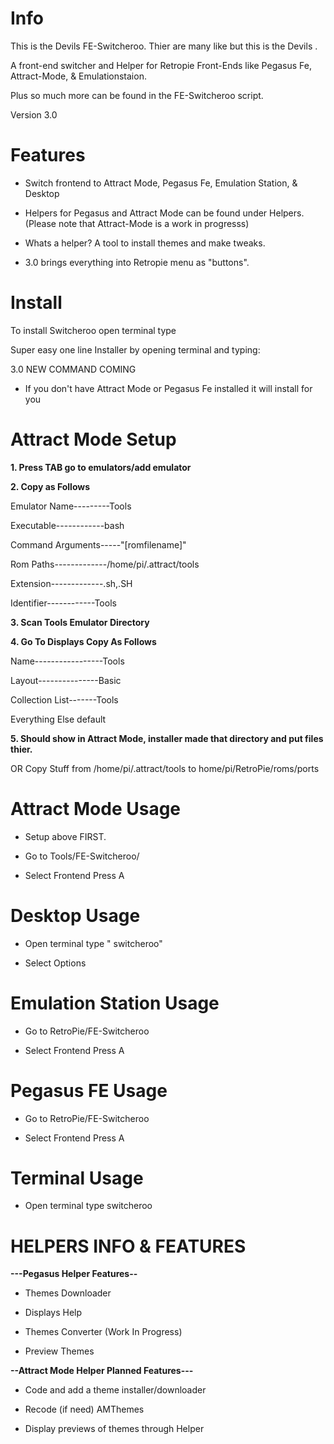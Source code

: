 # Info 

This is the Devils FE-Switcheroo. Thier are many like but this is the Devils .

A front-end switcher and Helper for Retropie Front-Ends like Pegasus Fe, Attract-Mode, & Emulationstaion.

Plus so much more can be found in the FE-Switcheroo script.

Version 3.0

# Features

- Switch frontend to Attract Mode, Pegasus Fe, Emulation Station, & Desktop

- Helpers for Pegasus and Attract Mode can be found under Helpers. (Please note that Attract-Mode is a work in progresss)
     
- Whats a helper? A tool to install themes and make tweaks.

- 3.0 brings everything into Retropie menu as "buttons".  

# Install

To install Switcheroo open terminal type

Super easy one line Installer by opening terminal and typing:

3.0 NEW COMMAND COMING

- If you don't have Attract Mode or Pegasus Fe installed it will install for you 


# Attract Mode Setup

**1. Press TAB go to emulators/add emulator**
  
**2. Copy as Follows**
  
  Emulator Name---------Tools

  Executable------------bash
  
  Command Arguments-----"[romfilename]"
  
  Rom Paths-------------/home/pi/.attract/tools
  
  Extension-------------.sh,.SH
  
  Identifier------------Tools

**3. Scan Tools Emulator Directory**

**4. Go To Displays Copy As Follows**

  Name-----------------Tools
  
  Layout---------------Basic
  
  Collection List-------Tools
  
  Everything Else default

**5. Should show in Attract Mode, installer made that directory and put files thier.**


OR Copy Stuff from /home/pi/.attract/tools to home/pi/RetroPie/roms/ports

# Attract Mode Usage

- Setup above FIRST.

- Go to Tools/FE-Switcheroo/
   
- Select Frontend Press A

# Desktop Usage 

- Open terminal type " switcheroo" 
   
- Select Options
  
# Emulation Station Usage

- Go to RetroPie/FE-Switcheroo

- Select Frontend Press A
   
# Pegasus FE Usage

- Go to RetroPie/FE-Switcheroo

- Select Frontend Press A
   
# Terminal Usage 

 - Open terminal type switcheroo


# HELPERS INFO & FEATURES

**---Pegasus Helper Features--** 

- Themes Downloader

- Displays Help

- Themes Converter (Work In Progress)

- Preview Themes 

**--Attract Mode Helper Planned Features---**

- Code and add a theme installer/downloader

- Recode (if need) AMThemes

- Display previews of themes through Helper


